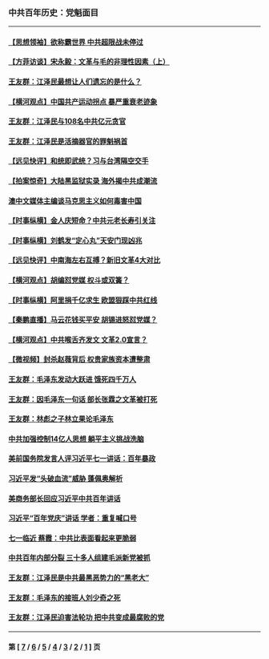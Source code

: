 ### 中共百年历史：党魁面目
---
#### [【思想领袖】欲称霸世界 中共超限战未停过](../../pages/nf1176107/n13745142.md?12270430) 
#### [【方菲访谈】宋永毅：文革与毛的非理性因素（上）](../../pages/nf1176107/n13469956.md?12270430) 
#### [王友群：江泽民最想让人们遗忘的是什么？](../../pages/nf1176107/n13408949.md?12270430) 
#### [【横河观点】中国共产运动拐点 暴严重衰老迹象](../../pages/nf1176107/n13388333.md?12270430) 
#### [王友群：江泽民与108名中共亿元贪官](../../pages/nf1176107/n13352358.md?12270430) 
#### [王友群：江泽民是活摘器官的罪魁祸首](../../pages/nf1176107/n13336903.md?12270430) 
#### [【远见快评】和统即武统？习与台湾隔空交手](../../pages/nf1176107/n13297739.md?12270430) 
#### [【拍案惊奇】大陆黑监狱实录 海外揭中共成潮流](../../pages/nf1176107/n13288853.md?12270430) 
#### [澳中文媒体主编谈马克思主义如何毒害中国](../../pages/nf1176107/n13257387.md?12270430) 
#### [【时事纵横】金人庆短命？中共元老长寿引关注](../../pages/nf1176107/n13217934.md?12270430) 
#### [【时事纵横】刘鹤发“定心丸”天安门现凶兆](../../pages/nf1176107/n13215416.md?12270430) 
#### [【远见快评】中南海左右互搏？新旧文革4大对比](../../pages/nf1176107/n13214745.md?12270430) 
#### [【横河观点】胡编怼党媒 权斗或双簧？](../../pages/nf1176107/n13210864.md?12270430) 
#### [【时事纵横】阿里捐千亿求生 欧盟狠踩中共红线](../../pages/nf1176107/n13206431.md?12270430) 
#### [【秦鹏直播】马云花钱买平安 胡锡进怒怼党媒？](../../pages/nf1176107/n13206392.md?12270430) 
#### [【横河观点】中共喉舌齐发文 文革2.0宣言？](../../pages/nf1176107/n13201248.md?12270430) 
#### [【微视频】封杀赵薇背后 权贵家族资本遭整肃](../../pages/nf1176107/n13197798.md?12270430) 
#### [王友群：毛泽东发动大跃进 饿死四千万人](../../pages/nf1176107/n13177158.md?12270430) 
#### [王友群：因毛泽东一句话 部长张霖之文革被打死](../../pages/nf1176107/n13161711.md?12270430) 
#### [王友群：林彪之子林立果论毛泽东](../../pages/nf1176107/n13128622.md?12270430) 
#### [中共加强控制14亿人思想 躺平主义挑战洗脑](../../pages/nf1176107/n13094299.md?12270430) 
#### [美前国务院发言人评习近平七一讲话：百年暴政](../../pages/nf1176107/n13066986.md?12270430) 
#### [习近平发“头破血流”威胁 蓬佩奥解析](../../pages/nf1176107/n13063604.md?12270430) 
#### [美商务部长回应习近平中共百年讲话](../../pages/nf1176107/n13062903.md?12270430) 
#### [习近平“百年党庆”讲话 学者：重复喊口号](../../pages/nf1176107/n13061411.md?12270430) 
#### [七一临近 蔡霞：中共比表面看起来更脆弱](../../pages/nf1176107/n13056418.md?12270430) 
#### [中共百年内部分裂 三十多人组建毛派新党被抓](../../pages/nf1176107/n13044023.md?12270430) 
#### [王友群：江泽民是中共最黑恶势力的“黑老大”](../../pages/nf1176107/n13022180.md?12270430) 
#### [王友群：毛泽东的接班人刘少奇之死](../../pages/nf1176107/n12991772.md?12270430) 
#### [王友群：江泽民迫害法轮功 把中共变成最腐败的党](../../pages/nf1176107/n12947347.md?12270430) 

---
#### 第 [ [7](./7.md?12270430) / [6](./6.md?12270430) / [5](./5.md?12270430) / [4](./4.md?12270430) / [3](./3.md?12270430) / [2](./2.md?12270430) / [1](./1.md?12270430) ] 页
